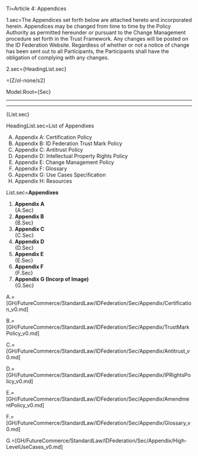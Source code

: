 Ti=Article 4: Appendices

1.sec=The Appendices set forth below are attached hereto and incorporated herein. Appendices may be changed from time to time by the Policy Authority as permitted hereunder or pursuant to the Change Management procedure set forth in the Trust Framework. Any changes will be posted on the ID Federation Website. Regardless of whether or not a notice of change has been sent out to all Participants, the Participants shall have the obligation of complying with any changes.

2.sec={HeadingList.sec}

=[Z/ol-none/s2]

Model.Root={Sec}<hr><hr>{List.sec}

HeadingList.sec=List of Appendixes<ol type="A"><li>Appendix A: Certification Policy</b><li></b>Appendix B: ID Federation Trust Mark Policy</b><li></b>Appendix C: Antitrust Policy</b><li></b>Appendix D: Intellectual Property Rights Policy</b><li></b>Appendix E: Change Management Policy</b><li></b>Appendix F: Glossary</b><li></b>Appendix G: Use Cases Specification</b><li></b>Appendix H: Resources</b></ol>

List.sec=<b>Appendixes</b><ol><li><b>Appendix A</b><br>{A.Sec}<li><b>Appendix B</b><br>{B.Sec}<li><b>Appendix C</b><br>{C.Sec}<li><b>Appendix D</b><br>{D.Sec}<li><b>Appendix E</b><br>{E.Sec}<li><b>Appendix F</b><br>{F.Sec}<li><b>Appendix G (Incorp of Image)</b><br>{G.Sec}</ol>

A.=[GH/FutureCommerce/StandardLaw/IDFederation/Sec/Appendix/Certification_v0.md]

B.=[GH/FutureCommerce/StandardLaw/IDFederation/Sec/Appendix/TrustMarkPolicy_v0.md]

C.=[GH/FutureCommerce/StandardLaw/IDFederation/Sec/Appendix/Antitrust_v0.md]

D.=[GH/FutureCommerce/StandardLaw/IDFederation/Sec/Appendix/IPRightsPolicy_v0.md]

E.=[GH/FutureCommerce/StandardLaw/IDFederation/Sec/Appendix/AmendmentPolicy_v0.md]

F.=[GH/FutureCommerce/StandardLaw/IDFederation/Sec/Appendix/Glossary_v0.md]

G.=[GH/FutureCommerce/StandardLaw/IDFederation/Sec/Appendix/High-LevelUseCases_v0.md]